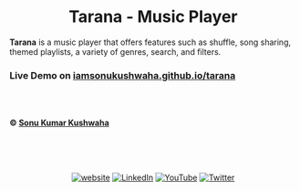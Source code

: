 <h1 align="center"> Tarana - Music Player </h1>

**Tarana** is a music player that offers features such as shuffle, song sharing, themed playlists, a variety of genres, search, and filters.


### Live Demo on [iamsonukushwaha.github.io/tarana](https://iamsonukushwaha.github.io/tarana)

<br><br>


**&copy; [Sonu Kumar Kushwaha](https://singlebucks.blogspot.com)**



<br/><br/><br/>

<p align="center">
	<a href="https://singlebucks.blogspot.com"><img src="https://img.shields.io/badge/Website-blueviolet?style=flat&logo=google-chrome&logoColor=white" alt="website"></a>
	<a href="https://www.linkedin.com/in/sonukumarkushwaha/"><img src="https://img.shields.io/badge/LinkedIn--_.svg?style=social&logo=linkedin" alt="LinkedIn"></a>
	<a href="https://www.youtube.com/@flyingsonu736"><img src="https://img.shields.io/youtube/channel/subscribers/UCugIYeIc-HzCp-SZxRwuQbA?label=YouTube&style=social&logo=YouTube" alt="YouTube"></a>
	<a href="https://twitter.com/iamsonukushwaha"><img src="https://img.shields.io/twitter/follow/iamsonukushwaha?label=Twitter&style=social" alt="Twitter"></a>
</p>

<br><br>
